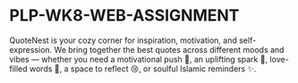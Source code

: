 # PLP-WK8-WEB-ASSIGNMENT
QuoteNest is your cozy corner for inspiration, motivation, and self-expression. We bring together the best quotes across different moods and vibes — whether you need a motivational push 💪, an uplifting spark 🚀, love-filled words 💖, a space to reflect 😢, or soulful Islamic reminders ✨.
